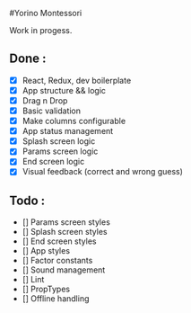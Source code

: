#Yorino Montessori

Work in progess.

## Done :
- [x] React, Redux, dev boilerplate
- [x] App structure && logic
- [x] Drag n Drop
- [x] Basic validation
- [x] Make columns configurable
- [x] App status management
- [x] Splash screen logic
- [x] Params screen logic
- [x] End screen logic
- [x] Visual feedback (correct and wrong guess)

## Todo :

- [] Params screen styles
- [] Splash screen styles
- [] End screen styles
- [] App styles
- [] Factor constants
- [] Sound management
- [] Lint
- [] PropTypes
- [] Offline handling